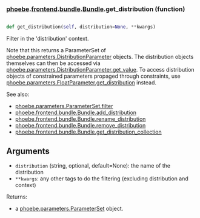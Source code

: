 ### [phoebe](phoebe.md).[frontend](phoebe.frontend.md).[bundle](phoebe.frontend.bundle.md).[Bundle](phoebe.frontend.bundle.Bundle.md).get_distribution (function)


```py

def get_distribution(self, distribution=None, **kwargs)

```



Filter in the 'distribution' context.

Note that this returns a ParameterSet of [phoebe.parameters.DistributionParameter](phoebe.parameters.DistributionParameter.md)
objects.  The distribution objects themselves can then be accessed
via [phoebe.parameters.DistributionParameter.get_value](phoebe.parameters.DistributionParameter.get_value.md).  To access
distribution objects of constrained parameters propaged through constraints,
use [phoebe.parameters.FloatParameter.get_distribution](phoebe.parameters.FloatParameter.get_distribution.md) instead.

See also:
* [phoebe.parameters.ParameterSet.filter](phoebe.parameters.ParameterSet.filter.md)
* [phoebe.frontend.bundle.Bundle.add_distribution](phoebe.frontend.bundle.Bundle.add_distribution.md)
* [phoebe.frontend.bundle.Bundle.rename_distribution](phoebe.frontend.bundle.Bundle.rename_distribution.md)
* [phoebe.frontend.bundle.Bundle.remove_distribution](phoebe.frontend.bundle.Bundle.remove_distribution.md)
* [phoebe.frontend.bundle.Bundle.get_distribution_collection](phoebe.frontend.bundle.Bundle.get_distribution_collection.md)

Arguments
----------
* `distribution` (string, optional, default=None): the name of the distribution
* `**kwargs`: any other tags to do the filtering (excluding distribution and context)

Returns:
* a [phoebe.parameters.ParameterSet](phoebe.parameters.ParameterSet.md) object.

